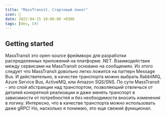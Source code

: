 ```yaml
---
title: "MassTransit. Стартовый пакет"
icon: 🚌
date: 2022-04-15 10:06:00 +0300
tags: [dev, C#]
---
```


## Getting started

MassTransit это open-source фреймворк для разработки распределенных приложений на платформе .NET. Взаимодействие между сервисами на MassTransit основано на сообщениях. Из этого следует что MassTransit довольно легко ложится на паттерн Message Bus. И действительно, в качестве транспорта можно выбрать RabbitMQ, Azure Service Bus, ActiveMQ, или Amazon SQS/SNS. По сути MassTransit - это слой абстракции над транспортом, позволяюший отвлечься от деталей конкретной реализации и даже менять транспорт в зависимости от потребностей и без необходимости вносить изменения в логику. Интересно, что в качестве транспорта можно использовать даже gRPC! Но, насколько я понимаю, это еще свежий функционал.
